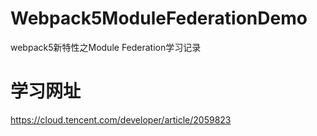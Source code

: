 # Webpack5ModuleFederationDemo
webpack5新特性之Module Federation学习记录


# 学习网址
https://cloud.tencent.com/developer/article/2059823
